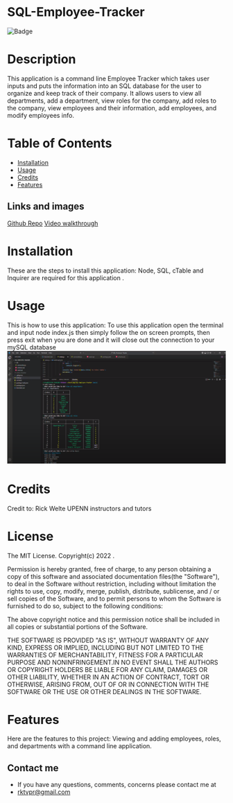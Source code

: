 # SQL-Employee-Tracker
![Badge](https://img.shields.io/badge/license-MIT-blue.svg)
# Description
This application is a command line Employee Tracker which takes user inputs and puts the information into an SQL database for the user to organize and keep track of their company. It allows users to view all departments, add a department, view roles for the company, add roles to the company, view employees and their information, add employees, and modify employees info.
# Table of Contents 
* [Installation](#installation)
* [Usage](#usage)
* [Credits](#Credits)
* [Features](#Features)

## Links and images
[Github Repo](https://github.com/rktvpr/SQL-Employee-Tracker)
[Video walkthrough](https://drive.google.com/file/d/1jp0khXGmEXXQWVLS_O9EkdJ5iNDfvSJg/view?usp=sharing)


# Installation
These are the steps to install this application:
Node, SQL, cTable and Inquirer are required for this application .

# Usage
This is how to use this application:
To use this application open the terminal and input node index.js then simply follow the on screen prompts, then press exit when you are done and it will close out the connection to your mySQL database
![alt-text](/assets/Employee.png)

# Credits
Credit to: 
Rick Welte
UPENN instructors and tutors

# License
   The MIT License.
      Copyright(c) 2022 .
        
  Permission is hereby granted, free of charge, to any person obtaining a copy of this software and associated
  documentation files(the "Software"), to deal in the Software without restriction, including without limitation
  the rights to use, copy, modify, merge, publish, distribute, sublicense, and / or sell copies of the Software, and
  to permit persons to whom the Software is furnished to do so, subject to the following conditions:
  
  The above copyright notice and this permission notice shall be included in all copies or substantial portions
  of the Software.
  
  THE SOFTWARE IS PROVIDED "AS IS", WITHOUT WARRANTY OF ANY KIND, EXPRESS OR IMPLIED, INCLUDING BUT NOT LIMITED TO 
  THE WARRANTIES OF MERCHANTABILITY, FITNESS FOR A PARTICULAR PURPOSE AND NONINFRINGEMENT.IN NO EVENT SHALL THE 
  AUTHORS OR COPYRIGHT HOLDERS BE LIABLE FOR ANY CLAIM, DAMAGES OR OTHER LIABILITY, WHETHER IN AN ACTION OF CONTRACT,
      TORT OR OTHERWISE, ARISING FROM, OUT OF OR IN CONNECTION WITH THE SOFTWARE OR THE USE OR OTHER DEALINGS IN THE SOFTWARE.
      
# Features
Here are the features to this project:
Viewing and adding employees, roles, and departments with a command line application. 

## Contact me 
* If you have any questions, comments, concerns please contact me at 
* rktvpr@gmail.com

